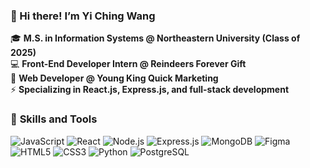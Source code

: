 ### 👋 Hi there! I’m Yi Ching Wang  

🎓 **M.S. in Information Systems @ Northeastern University (Class of 2025)**  
💻 **Front-End Developer Intern @ Reindeers Forever Gift**  
🚀 **Web Developer @ Young King Quick Marketing**  
⚡ **Specializing in React.js, Express.js, and full-stack development**  

### 🌟 **Skills and Tools**  
![JavaScript](https://img.shields.io/badge/JavaScript-000000?style=flat&logo=javascript)  ![React](https://img.shields.io/badge/React-000000?style=flat&logo=react)  ![Node.js](https://img.shields.io/badge/Node.js-000000?style=flat&logo=node.js)  ![Express.js](https://img.shields.io/badge/Express.js-000000?style=flat&logo=express)  ![MongoDB](https://img.shields.io/badge/MongoDB-000000?style=flat&logo=mongodb)  ![Figma](https://img.shields.io/badge/Figma-000000?style=flat&logo=figma)  ![HTML5](https://img.shields.io/badge/HTML5-000000?style=flat&logo=html5)  ![CSS3](https://img.shields.io/badge/CSS3-000000?style=flat&logo=css3)  ![Python](https://img.shields.io/badge/Python-000000?style=flat&logo=python)  ![PostgreSQL](https://img.shields.io/badge/PostgreSQL-000000?style=flat&logo=postgresql)  

